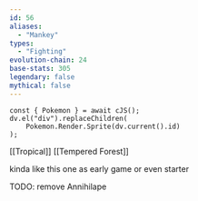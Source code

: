 ```yaml
---
id: 56
aliases:
  - "Mankey"
types:
  - "Fighting"
evolution-chain: 24
base-stats: 305
legendary: false
mythical: false
---
```

```dataviewjs
const { Pokemon } = await cJS();
dv.el("div").replaceChildren(
	Pokemon.Render.Sprite(dv.current().id)
);
```

[[Tropical]] [[Tempered Forest]]

kinda like this one as early game or even starter

TODO: remove Annihilape
